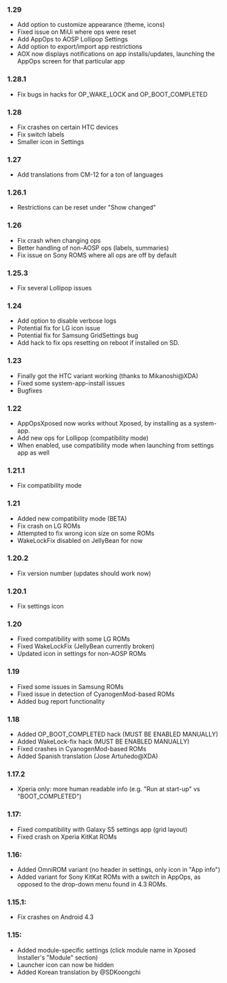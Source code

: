 ### 1.29
* Add option to customize appearance (theme, icons)
* Fixed issue on MiUi where ops were reset
* Add AppOps to AOSP Lollipop Settings
* Add option to export/import app restrictions
* AOX now displays notifications on app installs/updates,
  launching the AppOps screen for that particular app

### 1.28.1
* Fix bugs in hacks for OP_WAKE_LOCK and OP_BOOT_COMPLETED

### 1.28
* Fix crashes on certain HTC devices
* Fix switch labels
* Smaller icon in Settings

### 1.27
* Add translations from CM-12 for a ton of languages

### 1.26.1
* Restrictions can be reset under "Show changed"

### 1.26
* Fix crash when changing ops
* Better handling of non-AOSP ops (labels, summaries)
* Fix issue on Sony ROMS where all ops are off by default

### 1.25.3
* Fix several Lollipop issues

### 1.24
* Add option to disable verbose logs
* Potential fix for LG icon issue
* Potential fix for Samsung GridSettings bug
* Add hack to fix ops resetting on reboot if
  installed on SD.

### 1.23
* Finally got the HTC variant working
  (thanks to Mikanoshi@XDA)
* Fixed some system-app-install issues
* Bugfixes

### 1.22
* AppOpsXposed now works without Xposed, by installing
  as a system-app.
* Add new ops for Lollipop (compatibility mode)
* When enabled, use compatibility mode when launching
  from settings app as well

### 1.21.1
* Fix compatibility mode

### 1.21
* Added new compatibility mode (BETA)
* Fix crash on LG ROMs
* Attempted to fix wrong icon size on some ROMs
* WakeLockFix disabled on JellyBean for now

### 1.20.2
* Fix version number (updates should work now)

### 1.20.1
* Fix settings icon

### 1.20
* Fixed compatibility with some LG ROMs
* Fixed WakeLockFix (JellyBean currently broken)
* Updated icon in settings for non-AOSP ROMs

### 1.19
* Fixed some issues in Samsung ROMs
* Fixed issue in detection of CyanogenMod-based ROMs
* Added bug report functionality

### 1.18
* Added OP_BOOT_COMPLETED hack (MUST BE ENABLED MANUALLY)
* Added WakeLock-fix hack (MUST BE ENABLED MANUALLY)
* Fixed crashes in CyanogenMod-based ROMs
* Added Spanish translation (Jose Artuñedo@XDA)

### 1.17.2
* Xperia only: more human readable info
  (e.g. "Run at start-up" vs "BOOT_COMPLETED")

### 1.17:
* Fixed compatibility with Galaxy S5 settings app
  (grid layout)
* Fixed crash on Xperia KitKat ROMs

### 1.16:
* Added OmniROM variant (no header in settings, only
  icon in "App info")
* Added variant for Sony KitKat ROMs with a switch
  in AppOps, as opposed to the drop-down menu found
  in 4.3 ROMs.

### 1.15.1:
* Fix crashes on Android 4.3

### 1.15:
* Added module-specific settings (click module name in 
  Xposed Installer's "Module" section)
* Launcher icon can now be hidden
* Added Korean translation by @SDKoongchi
